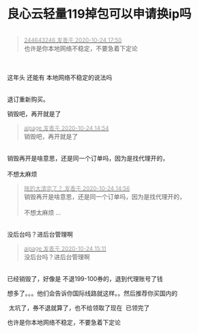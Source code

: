 # 良心云轻量119掉包可以申请换ip吗


<img id="aimg_QOZ01" onclick="zoom(this, this.src, 0, 0, 0)" class="zoom" src="https://i.loli.net/2020/10/24/ACwVb4iE8RWmx1K.png" onmouseover="img_onmouseoverfunc(this)" onload="thumbImg(this)" border="0" alt="" />

<div class="quote"><blockquote><font size="2"><a href="https://www.hostloc.com/forum.php?mod=redirect&amp;goto=findpost&amp;pid=9346774&amp;ptid=757968" target="_blank"><font color="#999999">244643246 发表于 2020-10-24 17:50</font></a></font><br />
也许是你本地网络不稳定，不要急着下定论</blockquote></div><br />
<br />
这年头 还能有 本地网络不稳定的说法吗 <br />
<br />
<img id="aimg_A7sw6" onclick="zoom(this, this.src, 0, 0, 0)" class="zoom" src="https://dss0.bdstatic.com/70cFuHSh_Q1YnxGkpoWK1HF6hhy/it/u=2787605218,385070118&amp;fm=26&amp;gp=0.jpg" onmouseover="img_onmouseoverfunc(this)" onload="thumbImg(this)" border="0" alt="" />

退订重新购买。

销毁吧，再开就是了

<div class="quote"><blockquote><font size="2"><a href="https://www.hostloc.com/forum.php?mod=redirect&amp;goto=findpost&amp;pid=9345955&amp;ptid=757968" target="_blank"><font color="#999999">aipage 发表于 2020-10-24 14:54</font></a></font><br />
销毁吧，再开就是了</blockquote></div><br />
销毁再开是啥意思，还是同一个订单吗，因为是找代理开的，<br />
<br />
不想太麻烦

<div class="quote"><blockquote><font size="2"><a href="https://www.hostloc.com/forum.php?mod=redirect&amp;goto=findpost&amp;pid=9345964&amp;ptid=757968" target="_blank"><font color="#999999">朕的大清完了？ 发表于 2020-10-24 14:56</font></a></font><br />
销毁再开是啥意思，还是同一个订单吗，因为是找代理开的，<br />
<br />
不想太麻烦 ...</blockquote></div><br />
没后台吗？进后台管理啊

<div class="quote"><blockquote><font size="2"><a href="https://www.hostloc.com/forum.php?mod=redirect&amp;goto=findpost&amp;pid=9346025&amp;ptid=757968" target="_blank"><font color="#999999">aipage 发表于 2020-10-24 15:11</font></a></font><br />
没后台吗？进后台管理啊</blockquote></div><br />
已经销毁了，好像是 不退199-100券的，退到代理账号了钱

想多了。。。他们会告诉你国际线路就这样。。然后推荐你买国内的

<img src="static/image/smiley/default/mad.gif" smilieid="11" border="0" alt="" /> 太坑了，券不退就算了，也不给领取了现在&nbsp;&nbsp;已领完了<img src="static/image/smiley/default/smile.gif" smilieid="1" border="0" alt="" />

也许是你本地网络不稳定，不要急着下定论
